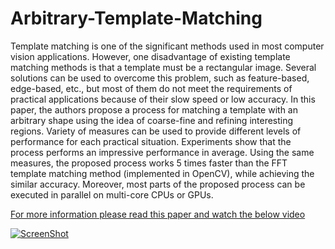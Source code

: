 # Arbitrary-Template-Matching
Template matching is one of the significant methods used in most computer vision applications. However, one disadvantage of existing template matching methods is that a template must be a rectangular image. Several solutions can be used to overcome this problem, such as feature-based, edge-based, etc., but most of them do not meet the requirements of practical applications because of their slow speed or low accuracy. In this paper, the authors propose a process for matching a template with an arbitrary shape using the idea of coarse-fine and refining interesting regions. Variety of measures can be used to provide different levels of performance for each practical situation. Experiments show that the process performs an impressive performance in average. Using the same measures, the proposed process works 5 times faster than the FFT template matching method (implemented in OpenCV), while achieving the similar accuracy. Moreover, most parts of the proposed process can be executed in parallel on multi-core CPUs or GPUs.

[For more information please read this paper and watch the below video](http://ieeexplore.ieee.org/xpl/articleDetails.jsp?arnumber=6485395)

[![ScreenShot](http://res.cloudinary.com/dppqpdago/image/upload/v1443517486/Screen_Shot_2015-09-29_at_11.04.05_AM_l4meul.png)](http://res.cloudinary.com/dppqpdago/image/upload/v1443517486/Screen_Shot_2015-09-29_at_11.04.05_AM_l4meul.png)
